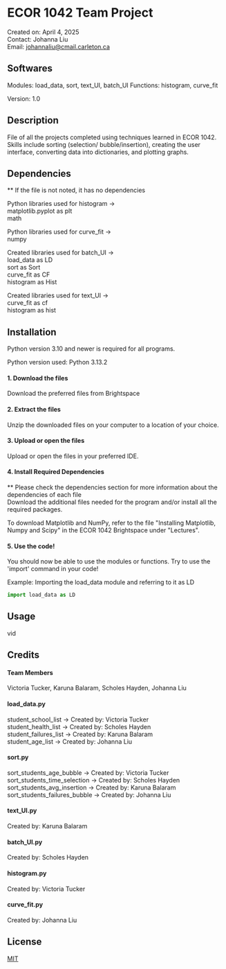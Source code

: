 # ECOR 1042 Team Project
Created on: April 4, 2025 <br />
Contact: Johanna Liu <br />
Email: johannaliu@cmail.carleton.ca

## Softwares
Modules: load_data, sort, text_UI, batch_UI
Functions: histogram, curve_fit

Version: 1.0

## Description
File of all the projects completed using techniques learned in ECOR 1042. Skills include sorting (selection/ bubble/insertion), creating the user interface, converting data into dictionaries, and plotting graphs.

## Dependencies
** If the file is not noted, it has no dependencies

Python libraries used for histogram -> <br />
matplotlib.pyplot as plt <br />
math

Python libraries used for curve_fit -> <br />
numpy

Created libraries used for batch_UI -> <br />
load_data as LD <br />
sort as Sort <br />
curve_fit as CF <br />
histogram as Hist

Created libraries used for text_UI -> <br />
curve_fit as cf <br />
histogram as hist

## Installation
Python version 3.10 and newer is required for all programs.

Python version used: Python 3.13.2

#### 1. Download the files <br />
Download the preferred files from Brightspace
#### 2. Extract the files <br />
Unzip the downloaded files on your computer to a location of your choice.
#### 3. Upload or open the files <br />
Upload or open the files in your preferred IDE.
#### 4. Install Required Dependencies <br />
** Please check the dependencies section for more information about the dependencies of each file <br />
Download the additional files needed for the program and/or install all the required packages.

To download Matplotlib and NumPy, refer to the file "Installing Matplotlib, Numpy and Scipy" in the ECOR 1042 Brightspace under "Lectures".

#### 5. Use the code! <br />
You should now be able to use the modules or functions. Try to use the 'import' command in your code!

Example: Importing the load_data module and referring to it as LD
```python
import load_data as LD
```
## Usage
vid

## Credits
#### Team Members <br />
Victoria Tucker, Karuna Balaram, Scholes Hayden, Johanna Liu

#### load_data.py <br />
student_school_list -> Created by: Victoria Tucker <br />
student_health_list -> Created by: Scholes Hayden <br />
student_failures_list -> Created by: Karuna Balaram <br />
student_age_list -> Created by: Johanna Liu <br />

#### sort.py <br />
sort_students_age_bubble -> Created by: Victoria Tucker <br />
sort_students_time_selection -> Created by: Scholes Hayden <br />
sort_students_avg_insertion -> Created by: Karuna Balaram <br />
sort_students_failures_bubble -> Created by: Johanna Liu <br />

#### text_UI.py <br />
Created by: Karuna Balaram

#### batch_UI.py <br />
Created by: Scholes Hayden

#### histogram.py <br />
Created by: Victoria Tucker

#### curve_fit.py <br />
Created by: Johanna Liu

## License
[MIT](https://choosealicense.com/licenses/mit/)
